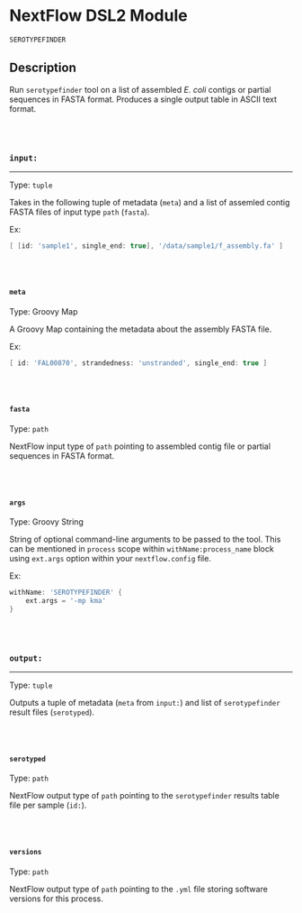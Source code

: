 # NextFlow DSL2 Module

```bash
SEROTYPEFINDER
```

## Description

Run `serotypefinder` tool on a list of assembled *E. coli* contigs or partial sequences in FASTA format. Produces a single output table in ASCII text format.

\
&nbsp;

### `input:`

___

Type: `tuple`

Takes in the following tuple of metadata (`meta`) and a list of assemled contig FASTA files of input type `path` (`fasta`).

Ex:

```groovy
[ [id: 'sample1', single_end: true], '/data/sample1/f_assembly.fa' ]
```

\
&nbsp;

#### `meta`

Type: Groovy Map

A Groovy Map containing the metadata about the assembly FASTA file.

Ex:

```groovy
[ id: 'FAL00870', strandedness: 'unstranded', single_end: true ]
```

\
&nbsp;

#### `fasta`

Type: `path`

NextFlow input type of `path` pointing to assembled contig file or partial sequences in FASTA format.

\
&nbsp;

#### `args`

Type: Groovy String

String of optional command-line arguments to be passed to the tool. This can be mentioned in `process` scope within `withName:process_name` block using `ext.args` option within your `nextflow.config` file.

Ex:

```groovy
withName: 'SEROTYPEFINDER' {
    ext.args = '-mp kma'
}
```

\
&nbsp;

### `output:`

___

Type: `tuple`

Outputs a tuple of metadata (`meta` from `input:`) and list of `serotypefinder` result files (`serotyped`).

\
&nbsp;

#### `serotyped`

Type: `path`

NextFlow output type of `path` pointing to the `serotypefinder` results table file per sample (`id:`).

\
&nbsp;

#### `versions`

Type: `path`

NextFlow output type of `path` pointing to the `.yml` file storing software versions for this process.
